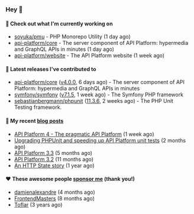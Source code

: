 ### Hey 👋

#### 👷 Check out what I'm currently working on

- [soyuka/pmu](https://github.com/soyuka/pmu) - PHP Monorepo Utility (1 day ago)
- [api-platform/core](https://github.com/api-platform/core) - The server component of API Platform: hypermedia and GraphQL APIs in minutes (1 day ago)
- [api-platform/website](https://github.com/api-platform/website) - The API Platform website (1 week ago)

#### 🔭 Latest releases I've contributed to

- [api-platform/core](https://github.com/api-platform/core) ([v4.0.0](https://github.com/api-platform/core/releases/tag/v4.0.0), 6 days ago) - The server component of API Platform: hypermedia and GraphQL APIs in minutes
- [symfony/symfony](https://github.com/symfony/symfony) ([v7.1.5](https://github.com/symfony/symfony/releases/tag/v7.1.5), 1 week ago) - The Symfony PHP framework
- [sebastianbergmann/phpunit](https://github.com/sebastianbergmann/phpunit) ([11.3.6](https://github.com/sebastianbergmann/phpunit/releases/tag/11.3.6), 2 weeks ago) - The PHP Unit Testing framework.

#### 📜 My recent [blog posts](https://soyuka.me)

- [API Platform 4 - The pragmatic API Platform](https://soyuka.me/api-platform-4-the-pragmatic-api-platform/) (1 week ago)
- [Upgrading PHPUnit and speeding up API Platform unit tests](https://soyuka.me/upgrading-phpunit-and-speeding-up-api-platform-unit-tests/) (2 months ago)
- [API Platform 3.3](https://soyuka.me/api-platform-3.3/) (5 months ago)
- [API Platform 3.2](https://soyuka.me/api-platform-3.2/) (11 months ago)
- [An HTTP State story](https://soyuka.me/http-state-story/) (1 year ago)

#### ❤️ These awesome people [sponsor me](https://github.com/sponsors/soyuka) (thank you!)

- [damienalexandre](https://github.com/damienalexandre) (4 months ago)
- [FrontendMasters](https://github.com/FrontendMasters) (8 months ago)
- [Toflar](https://github.com/Toflar) (3 years ago)
